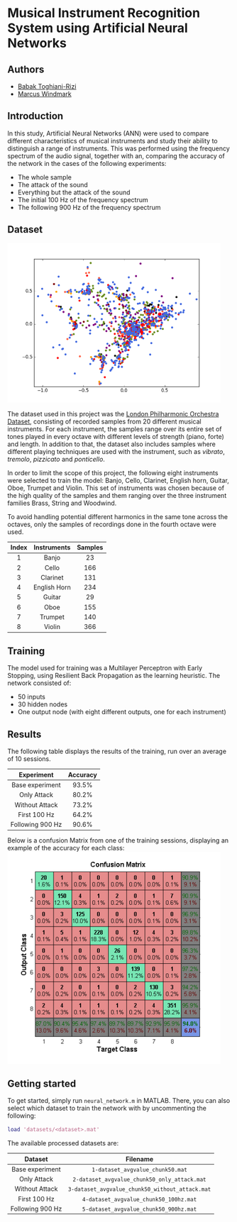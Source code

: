 # Musical Instrument Recognition System using Artificial Neural Networks


## Authors

* [Babak Toghiani-Rizi](https://github.com/babaktr)
* [Marcus Windmark](https://github.com/windmark)



## Introduction
In this study, Artificial Neural Networks (ANN) were used to compare different characteristics of musical instruments and study their ability to distinguish a range of instruments. This was performed using the frequency spectrum of the audio signal, together with an, comparing the accuracy of the network in the cases of the following experiments:

* The whole sample
* The attack of the sound
* Everything but the attack of the sound
* The initial 100 Hz of the frequency spectrum
* The following 900 Hz of the frequency spectrum

## Dataset
<img src="plots/pca.png" width="480px">

The dataset used in this project was the [London Philharmonic Orchestra Dataset](http://www.philharmonia.co.uk/explore/make_music), consisting of recorded samples from 20 different musical instruments. For each instrument, the samples range over its entire set of tones played in every octave with different levels of strength (piano, forte) and length. In addition to that, the dataset also includes samples where different playing techniques are used with the instrument, such as _vibrato_, _tremolo_, _pizzicato_ and _ponticello_.

In order to limit the scope of this project, the following eight instruments were selected to train the model: Banjo, Cello, Clarinet, English horn, Guitar, Oboe, Trumpet and Violin. This set of instruments was chosen because of the high quality of the samples and them ranging over the three instrument families Brass, String and Woodwind. 

To avoid handling potential different harmonics in the same tone across the octaves, only the samples of recordings done in the fourth octave were used.

| Index 	| Instruments 	| Samples |
| :---:	| :----------: 	| :-----:	|
| 1			| Banjo			| 23 		|
| 2  		| Cello 			| 166 		|
| 3			| Clarinet		| 131		|
| 4 		| English Horn	| 234 		|
| 5			| Guitar			| 29		|
| 6			| Oboe				| 155		|
| 7			| Trumpet			| 140		|
| 8			| Violin			| 366		|

## Training
The model used for training was a Multilayer Perceptron with Early Stopping, using Resilient Back Propagation as the learning heuristic. The network consisted of:

* 50 inputs
* 30 hidden nodes
* One output node (with eight different outputs, one for each instrument)

## Results

The following table displays the results of the training, run over an average of 10 sessions.

| Experiment			| Accuracy 		|
| :------------:		| :-----------: 	|
| Base experiment	| 93.5%			|
| Only Attack			| 80.2%			|
| Without Attack		| 73.2%			|
| First 100 Hz		| 64.2%			|
| Following 900 Hz	| 90.6%			|

Below is a confusion Matrix from one of the training sessions, displaying an example of the accuracy for each class:
<img src="plots/confusion-matrix_base-experiment.png" width="480px">


## Getting started
To get started, simply run ```neural_network.m``` in MATLAB.
There, you can also select which dataset to train the network with by uncommenting the following:

```MATLAB
load 'datasets/<dataset>.mat'
```

The available processed datasets are:

| Dataset				| Filename 		|
| :------------:		| :-------------: 	|
| Base experiment	| ```1-dataset_avgvalue_chunk50.mat``` |
| Only Attack			| ```2-dataset_avgvalue_chunk50_only_attack.mat``` |
| Without Attack		| ```3-dataset_avgvalue_chunk50_without_attack.mat``` |
| First 100 Hz		| ```4-dataset_avgvalue_chunk50_100hz.mat``` |
| Following 900 Hz	| ```5-dataset_avgvalue_chunk50_900hz.mat``` |
